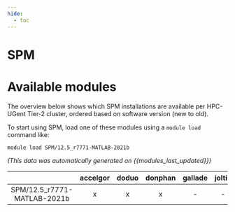 ```yaml
---
hide:
  - toc
---
```


SPM
===

# Available modules


The overview below shows which SPM installations are available per HPC-UGent Tier-2 cluster, ordered based on software version (new to old).

To start using SPM, load one of these modules using a `module load` command like:

```shell
module load SPM/12.5_r7771-MATLAB-2021b
```

*(This data was automatically generated on {{modules_last_updated}})*  

| |accelgor|doduo|donphan|gallade|joltik|shinx|skitty|
| :---: | :---: | :---: | :---: | :---: | :---: | :---: | :---: |
|SPM/12.5_r7771-MATLAB-2021b|x|x|x|-|-|-|-|
